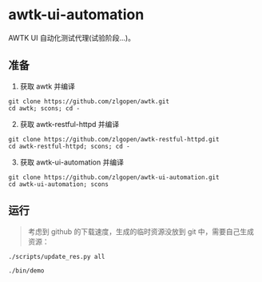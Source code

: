 # awtk-ui-automation

AWTK UI 自动化测试代理(试验阶段...)。

## 准备

1. 获取 awtk 并编译

```
git clone https://github.com/zlgopen/awtk.git
cd awtk; scons; cd -
```

2. 获取 awtk-restful-httpd 并编译
```
git clone https://github.com/zlgopen/awtk-restful-httpd.git
cd awtk-restful-httpd; scons; cd -
```

3. 获取 awtk-ui-automation 并编译
```
git clone https://github.com/zlgopen/awtk-ui-automation.git
cd awtk-ui-automation; scons
```

## 运行

> 考虑到 github 的下载速度，生成的临时资源没放到 git 中，需要自己生成资源：

```
./scripts/update_res.py all
```

```
./bin/demo
```

